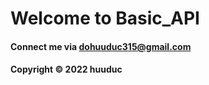# Welcome to Basic_API


#### Connect me via dohuuduc315@gmail.com

#### Copyright &#169; 2022 huuduc
